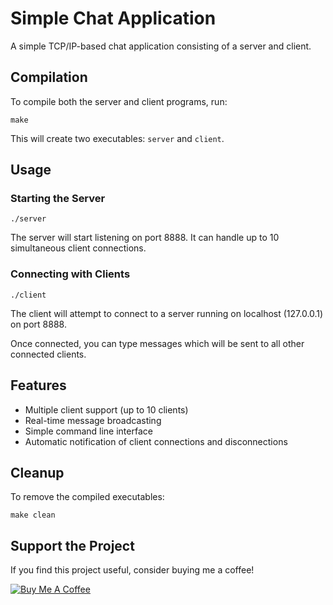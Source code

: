 # Simple Chat Application

A simple TCP/IP-based chat application consisting of a server and client.

## Compilation

To compile both the server and client programs, run:

```
make
```

This will create two executables: `server` and `client`.

## Usage

### Starting the Server

```
./server
```

The server will start listening on port 8888. It can handle up to 10 simultaneous client connections.

### Connecting with Clients

```
./client
```

The client will attempt to connect to a server running on localhost (127.0.0.1) on port 8888.

Once connected, you can type messages which will be sent to all other connected clients.

## Features

- Multiple client support (up to 10 clients)
- Real-time message broadcasting
- Simple command line interface
- Automatic notification of client connections and disconnections

## Cleanup

To remove the compiled executables:

```
make clean
``` 

## Support the Project

If you find this project useful, consider buying me a coffee!

[![Buy Me A Coffee](https://www.buymeacoffee.com/assets/img/custom_images/orange_img.png)](https://buymeacoffee.com/trish07) 